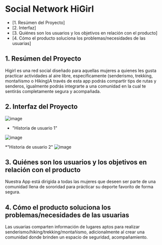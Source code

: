 # Social Network HiGirl

* [1. Resúmen del Proyecto]
* [2. Interfaz]
* [3. Quiénes son los usuarios y los objetivos en relación con el producto]
* [4. Cómo el producto soluciona los problemas/necesidades de las usuarias] 

## 1. Resúmen del Proyecto

Higirl es una red social diseñado para aquellas mujeres a quienes les gusta practicar actividades al aire libre, especificamente (senderismo, trekking, montañismo o Hiking)A través de esta app podrás compartir tips de rutas y senderos, igualmente podrás integrarte a una comunidad en la cual te sentirás completamente segura y acompañada.

## 2. Interfaz del Proyecto
![image](https://user-images.githubusercontent.com/113813482/211973101-0261775b-4c55-4b96-a6cc-b13f1120deab.png)

* "Historia de usuario 1"

![image](https://user-images.githubusercontent.com/113813482/211973312-a9c54ba6-40f8-4696-9a8e-6f7ca1f49be9.png)


*"Historia de usuario 2"
![image](https://user-images.githubusercontent.com/113813482/212133374-bd43d92b-0996-43c6-b663-9d016939fa8f.png)

## 3. Quiénes son los usuarios y los objetivos en relación con el producto
Nuestra App está dirigida a todas las mujeres que deseen ser parte de una comunidad llena de sororidad para prácticar su deporte favorito de forma segura.

## 4. Cómo el producto soluciona los problemas/necesidades de las usuarias
Las usuarias comparten información de lugares aptos para realizar senderismo/hiking/trekking/montañismo, adicionalmente al crear una comunidad donde brinden un espacio de seguridad, acompañamiento. 

